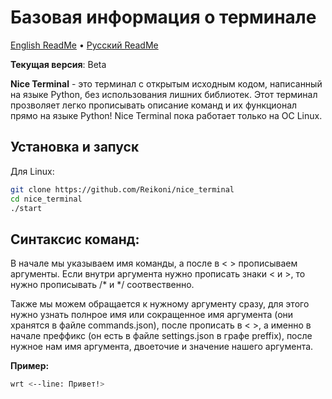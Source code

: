 # Базовая информация о терминале

[English ReadMe](https://github.com/Reikoni/nice_terminal/blob/master/README.md) • [Русский ReadMe](https://github.com/Reikoni/nice_terminal/blob/master/README.ru.md)

**Текущая версия**: Beta

**Nice Terminal** - это терминал с открытым исходным кодом, написанный на языке Python, без использования лишних библиотек.
Этот терминал прозволяет легко прописывать описание команд и их функционал прямо на языке Python!
Nice Terminal пока работает только на OC Linux.

## Установка и запуск

Для Linux:
```sh
git clone https://github.com/Reikoni/nice_terminal
cd nice_terminal
./start
```

## Синтаксис команд:

В начале мы указываем имя команды, а после в < > прописываем аргументы. Если внутри аргумента нужно прописать знаки < и >, то нужно прописывать /* и */ соотвественно.

Также мы можем обращается к нужному аргументу сразу, для этого нужно узнать полнрое имя или сокращенное имя аргумента (они хранятся в файле commands.json), после прописать в < >, а именно в начале преффикс (он есть в файле settings.json в графе preffix), после нужное нам имя аргумента, двоеточие и значение нашего аргумента.

**Пример:**
```sh
wrt <--line: Привет!>
```
